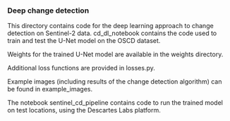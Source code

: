 ### Deep change detection

This directory contains code for the deep learning approach to change detection on Sentinel-2 data. cd_dl_notebook
contains the code used to train and test the U-Net model on the OSCD dataset. 

Weights for the trained U-Net model are available in the weights directory.

Additional loss functions are provided in losses.py.

Example images (including results of the change detection algorithm) can be found in example_images.

The notebook sentinel_cd_pipeline contains code to run the trained model on test locations, using the Descartes Labs platform.
